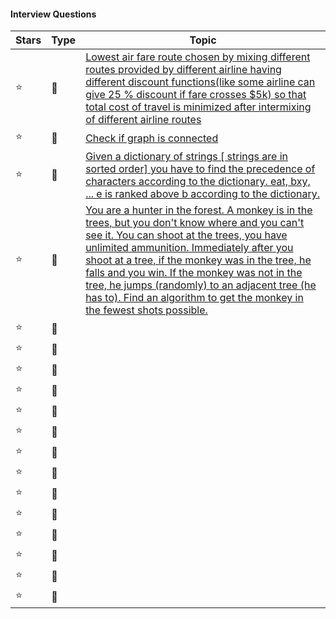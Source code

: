 
#### Interview Questions
Stars | Type | Topic
------------ | ------------- | -------------
:star: | :link: | [Lowest air fare route chosen by mixing different routes provided by different airline having different discount functions(like some airline can give 25 % discount if fare crosses $5k) so that total cost of travel is minimized after intermixing of different airline routes](https://www.careercup.com/forumpost?id=14869668)
:star: | :link: | [Check if graph is connected](https://www.careercup.com/forumpost?id=5637824931954688)
:star: | :link: | [Given a dictionary of strings [ strings are in sorted order] you have to find the precedence of characters according to the dictionary. eat, bxy, ... e is ranked above b according to the dictionary. ](https://careercup.com/question?id=13394663)
:star: | :link: | [You are a hunter in the forest. A monkey is in the trees, but you don't know where and you can't see it. You can shoot at the trees, you have unlimited ammunition. Immediately after you shoot at a tree, if the monkey was in the tree, he falls and you win. If the monkey was not in the tree, he jumps (randomly) to an adjacent tree (he has to). Find an algorithm to get the monkey in the fewest shots possible.](https://careercup.com/question?id=14485702)
:star: | :link: | []()
:star: | :link: | []()
:star: | :link: | []()
:star: | :link: | []()
:star: | :link: | []()
:star: | :link: | []()
:star: | :link: | []()
:star: | :link: | []()
:star: | :link: | []()
:star: | :link: | []()
:star: | :link: | []()
:star: | :link: | []()
:star: | :link: | []()
:star: | :link: | []()
